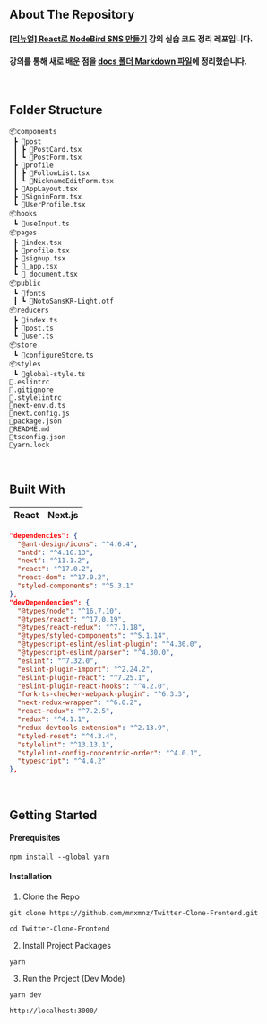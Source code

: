 ## About The Repository

#### [[리뉴얼] React로 NodeBird SNS 만들기](https://www.inflearn.com/course/%EB%85%B8%EB%93%9C%EB%B2%84%EB%93%9C-%EB%A6%AC%EC%95%A1%ED%8A%B8-%EB%A6%AC%EB%89%B4%EC%96%BC) 강의 실습 코드 정리 레포입니다.

#### 강의를 통해 새로 배운 점을 [docs 폴더 Markdown 파일](https://github.com/mnxmnz/Twitter-Clone-Frontend/blob/main/docs/content.md)에 정리했습니다.

<br />

## Folder Structure

```
📦components
 ┣ 📂post
 ┃ ┣ 📜PostCard.tsx
 ┃ ┗ 📜PostForm.tsx
 ┣ 📂profile
 ┃ ┣ 📜FollowList.tsx
 ┃ ┗ 📜NicknameEditForm.tsx
 ┣ 📜AppLayout.tsx
 ┣ 📜SigninForm.tsx
 ┗ 📜UserProfile.tsx
📦hooks
 ┗ 📜useInput.ts
📦pages
 ┣ 📜index.tsx
 ┣ 📜profile.tsx
 ┣ 📜signup.tsx
 ┣ 📜_app.tsx
 ┗ 📜_document.tsx
📦public
 ┗ 📂fonts
 ┃ ┗ 📜NotoSansKR-Light.otf
📦reducers
 ┣ 📜index.ts
 ┣ 📜post.ts
 ┗ 📜user.ts
📦store
 ┗ 📜configureStore.ts
📦styles
 ┗ 📜global-style.ts
📜.eslintrc
📜.gitignore
📜.stylelintrc
📜next-env.d.ts
📜next.config.js
📜package.json
📜README.md
📜tsconfig.json
📜yarn.lock
```

<br />

## Built With

| React | Next.js |
| :---: | :-----: |

```json
"dependencies": {
  "@ant-design/icons": "^4.6.4",
  "antd": "^4.16.13",
  "next": "^11.1.2",
  "react": "^17.0.2",
  "react-dom": "^17.0.2",
  "styled-components": "^5.3.1"
},
"devDependencies": {
  "@types/node": "^16.7.10",
  "@types/react": "^17.0.19",
  "@types/react-redux": "^7.1.18",
  "@types/styled-components": "^5.1.14",
  "@typescript-eslint/eslint-plugin": "^4.30.0",
  "@typescript-eslint/parser": "^4.30.0",
  "eslint": "^7.32.0",
  "eslint-plugin-import": "^2.24.2",
  "eslint-plugin-react": "^7.25.1",
  "eslint-plugin-react-hooks": "^4.2.0",
  "fork-ts-checker-webpack-plugin": "^6.3.3",
  "next-redux-wrapper": "^6.0.2",
  "react-redux": "^7.2.5",
  "redux": "^4.1.1",
  "redux-devtools-extension": "^2.13.9",
  "styled-reset": "^4.3.4",
  "stylelint": "^13.13.1",
  "stylelint-config-concentric-order": "^4.0.1",
  "typescript": "^4.4.2"
},
```

<br />

## Getting Started

#### Prerequisites

```
npm install --global yarn
```

#### Installation

1. Clone the Repo

```
git clone https://github.com/mnxmnz/Twitter-Clone-Frontend.git
```

```
cd Twitter-Clone-Frontend
```

2. Install Project Packages

```
yarn
```

3. Run the Project (Dev Mode)

```
yarn dev

http://localhost:3000/
```
